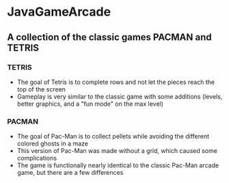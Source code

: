# JavaGameArcade

## A collection of the classic games PACMAN and TETRIS

### TETRIS
- The goal of Tetris is to complete rows and not let the pieces reach the top of the screen
- Gameplay is very similar to the classic game with some additions 
        (levels, better graphics, and a "fun mode" on the max level)
### PACMAN
- The goal of Pac-Man is to collect pellets while avoiding the different colored ghosts in a maze
- This version of Pac-Man was made without a grid, which caused some complications
- The game is functionally nearly identical to the classic Pac-Man arcade game, but there are a few differences
